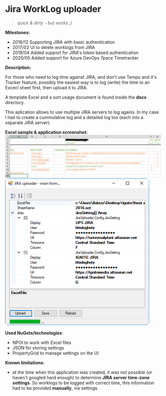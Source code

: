 # Jira WorkLog uploader
> *quick & dirty - but works ;)*


**Milestones:**
- 2016/12 Supporting JIRA with basic authentication
- 2017/02 UI to delete worklogs from JIRA
- 2019/04 Added support for JIRA's token based authentication
- 2020/05 Added support for Azure DevOps 7pace Timetracker


**Description:**

For those who need to log time against JIRA, and don't use Tempo and it's Tracker feature, possibly the easiest way is to log (write) the time to an Excecl sheet first, then upload it to JIRA.

A template Excel and a sort usage document is found inside the **docs** directory.

This aplication allows to use multiple JIRA servers to log agains. In my case I had to create a cummulative log and a detailed log too (each into a separate JIRA server).

**Excel sample & application screenshot:**
![excel](/docs/excel.png "excel")
![app](/docs/application.png "app")

**Used NuGets/technologies**:
- NPOI to work with Excel files
- JSON for storing settings
- PropertyGrid to manage settings on the UI

**Known limitations:**
- at the time when this application was created, it was not possible (or haven't googled hard enough) to determine **JIRA server time-zone settings**. So worklogs to be logged with correct time, this information had to be provided **manually**, via settings.
